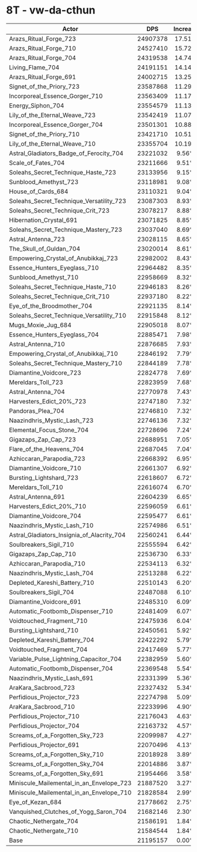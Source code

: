 # 8T - vw-da-cthun
| Actor | DPS | Increase |
|---|:---:|:---:|
|Arazs_Ritual_Forge_723|24907378|17.51%|
|Arazs_Ritual_Forge_710|24527410|15.72%|
|Arazs_Ritual_Forge_704|24319538|14.74%|
|Living_Flame_704|24191151|14.14%|
|Arazs_Ritual_Forge_691|24002715|13.25%|
|Signet_of_the_Priory_723|23587868|11.29%|
|Incorporeal_Essence_Gorger_710|23563409|11.17%|
|Energy_Siphon_704|23554579|11.13%|
|Lily_of_the_Eternal_Weave_723|23542419|11.07%|
|Incorporeal_Essence_Gorger_704|23501301|10.88%|
|Signet_of_the_Priory_710|23421710|10.51%|
|Lily_of_the_Eternal_Weave_710|23355704|10.19%|
|Astral_Gladiators_Badge_of_Ferocity_704|23221032|9.56%|
|Scale_of_Fates_704|23211666|9.51%|
|Soleahs_Secret_Technique_Haste_723|23133956|9.15%|
|Sunblood_Amethyst_723|23118981|9.08%|
|House_of_Cards_684|23110321|9.04%|
|Soleahs_Secret_Technique_Versatility_723|23087303|8.93%|
|Soleahs_Secret_Technique_Crit_723|23078217|8.88%|
|Hibernation_Crystal_691|23071825|8.85%|
|Soleahs_Secret_Technique_Mastery_723|23037040|8.69%|
|Astral_Antenna_723|23028115|8.65%|
|The_Skull_of_Guldan_704|23020014|8.61%|
|Empowering_Crystal_of_Anubikkaj_723|22982002|8.43%|
|Essence_Hunters_Eyeglass_710|22964482|8.35%|
|Sunblood_Amethyst_710|22958669|8.32%|
|Soleahs_Secret_Technique_Haste_710|22946183|8.26%|
|Soleahs_Secret_Technique_Crit_710|22937180|8.22%|
|Eye_of_the_Broodmother_704|22921135|8.14%|
|Soleahs_Secret_Technique_Versatility_710|22915848|8.12%|
|Mugs_Moxie_Jug_684|22905018|8.07%|
|Essence_Hunters_Eyeglass_704|22885471|7.98%|
|Astral_Antenna_710|22876685|7.93%|
|Empowering_Crystal_of_Anubikkaj_710|22846192|7.79%|
|Soleahs_Secret_Technique_Mastery_710|22844189|7.78%|
|Diamantine_Voidcore_723|22824778|7.69%|
|Mereldars_Toll_723|22823959|7.68%|
|Astral_Antenna_704|22770978|7.43%|
|Harvesters_Edict_20%_723|22747180|7.32%|
|Pandoras_Plea_704|22746810|7.32%|
|Naazindhris_Mystic_Lash_723|22746136|7.32%|
|Elemental_Focus_Stone_704|22728696|7.24%|
|Gigazaps_Zap_Cap_723|22688951|7.05%|
|Flare_of_the_Heavens_704|22687045|7.04%|
|Azhiccaran_Parapodia_723|22668392|6.95%|
|Diamantine_Voidcore_710|22661307|6.92%|
|Bursting_Lightshard_723|22618607|6.72%|
|Mereldars_Toll_710|22616074|6.70%|
|Astral_Antenna_691|22604239|6.65%|
|Harvesters_Edict_20%_710|22596059|6.61%|
|Diamantine_Voidcore_704|22595477|6.61%|
|Naazindhris_Mystic_Lash_710|22574986|6.51%|
|Astral_Gladiators_Insignia_of_Alacrity_704|22560241|6.44%|
|Soulbreakers_Sigil_710|22555594|6.42%|
|Gigazaps_Zap_Cap_710|22536730|6.33%|
|Azhiccaran_Parapodia_710|22534113|6.32%|
|Naazindhris_Mystic_Lash_704|22513288|6.22%|
|Depleted_Kareshi_Battery_710|22510143|6.20%|
|Soulbreakers_Sigil_704|22487088|6.10%|
|Diamantine_Voidcore_691|22485310|6.09%|
|Automatic_Footbomb_Dispenser_710|22481409|6.07%|
|Voidtouched_Fragment_710|22475936|6.04%|
|Bursting_Lightshard_710|22450561|5.92%|
|Depleted_Kareshi_Battery_704|22422292|5.79%|
|Voidtouched_Fragment_704|22417469|5.77%|
|Variable_Pulse_Lightning_Capacitor_704|22382959|5.60%|
|Automatic_Footbomb_Dispenser_704|22369548|5.54%|
|Naazindhris_Mystic_Lash_691|22331399|5.36%|
|AraKara_Sacbrood_723|22327432|5.34%|
|Perfidious_Projector_723|22274798|5.09%|
|AraKara_Sacbrood_710|22233996|4.90%|
|Perfidious_Projector_710|22176043|4.63%|
|Perfidious_Projector_704|22163732|4.57%|
|Screams_of_a_Forgotten_Sky_723|22099987|4.27%|
|Perfidious_Projector_691|22070496|4.13%|
|Screams_of_a_Forgotten_Sky_710|22018928|3.89%|
|Screams_of_a_Forgotten_Sky_704|22014886|3.87%|
|Screams_of_a_Forgotten_Sky_691|21954466|3.58%|
|Miniscule_Mailemental_in_an_Envelope_723|21887520|3.27%|
|Miniscule_Mailemental_in_an_Envelope_710|21828584|2.99%|
|Eye_of_Kezan_684|21778662|2.75%|
|Vanquished_Clutches_of_Yogg_Saron_704|21682146|2.30%|
|Chaotic_Nethergate_704|21586191|1.84%|
|Chaotic_Nethergate_710|21584544|1.84%|
|Base|21195157|0.00%|
